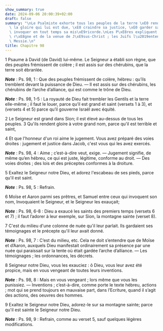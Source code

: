 ```yaml
---
show_summary: true
date: 2024-09-06 20:00:39+02:00
draft: false
summary: "\nLe Psalmiste exhorte tous les peuples de la terre \xE0 rendre \xE0 Dieu\
  \ la gloire qui lui est due, \xE0 craindre sa justice, \xE0 garder sa loi et \xE0\
  \ invoquer en tout temps sa mis\xE9ricorde.\nLes P\xE8res expliquent ce psaume du\
  \ r\xE8gne et de la venue de J\xE9sus-Christ ; les Juifs l\u2019entendent de leur\
  \ Messie.\n"
title: Chapitre 98
---
```





1 Psaume à David (de David) lui-même. Le Seigneur a établi son règne, que des peuples frémissent de colère ; il est assis sur des chérubins, que la terre soit ébranlée.

***Note*** :  Ps. 98, 1 : Que des peuples frémissent de colère, hébreu : qu’ils tremblent devant la puissance de Dieu. ― Il est assis sur des chérubins, les chérubins de l’arche d’alliance, qui est comme le trône de Dieu.

***Note*** :  Ps. 98, 1-5 : La royauté de Dieu fait trembler les Gentils et la terre elle-même ; il faut le louer, parce qu’il est grand et saint (versets 1 à 3), et (versets 4 et 5) parce qu’il gouverne Israël avec équité.

2 Le Seigneur est grand dans Sion; il est élevé au-dessus de tous les peuples. 3 Qu'ils rendent gloire à votre grand nom, parce qu'il est terrible et saint,


4 Et que l'honneur d'un roi aime le jugement. Vous avez préparé des voies droites : jugement et justice dans Jacob, c'est vous qui les avez exercés.

***Note*** :  Ps. 98, 4 : Aime ; c’est-à-dire veut, exige. ― Jugement signifie, de même qu’en hébreu, ce qui est juste, légitime, conforme au droit. ― Des voies droites ; des lois et des préceptes conformes à la droiture.

5 Exaltez le Seigneur notre Dieu, et adorez l'escabeau de ses pieds, parce qu'il est saint.

***Note*** :  Ps. 98, 5 : Refrain.


6 Moïse et Aaron parmi ses prêtres, et Samuel entre ceux qui invoquent son nom, Invoquaient le Seigneur, et le Seigneur les exauçait;

***Note*** :  Ps. 98, 6-8 : Dieu a exaucé les saints des premiers temps (versets 6 et 7) ; il faut l’adorer à leur exemple, sur Sion, la montagne sainte (verset 8).

7 C'est du milieu d'une colonne de nuée qu'il leur parlait. Ils gardaient ses témoignages et le précepte qu'il leur avait donné.

***Note*** :  Ps. 98, 7 : C’est du milieu, etc. Cela ne doit s’entendre que de Moïse et d’Aaron, auxquels Dieu manifestait ordinairement sa présence par une nuée qui paraissait sur la tente où était gardée l’arche d’alliance. ― Les témoignages ; les ordonnances, les décrets.


8 Seigneur notre Dieu, vous les exauciez : ô Dieu, vous leur avez été propice, mais en vous vengeant de toutes leurs inventions.

***Note*** :  Ps. 98, 8 : Mais en vous vengeant ; lors même que vous les punissiez. ― Inventions ; c’est-à-dire, comme porte le texte hébreu, actions ; mot qui se prend toujours en mauvaise part, dans l’Ecriture, quand il s’agit des actions, des oeuvres des hommes.

9 Exaltez le Seigneur notre Dieu, adorez-le sur sa montagne sainte; parce qu'il est sainte le Seigneur notre Dieu.

***Note*** :  Ps. 98, 9 : Refrain, comme au verset 5, sauf quelques légères modifications.

